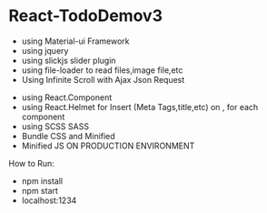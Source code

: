 # React-TodoDemov3

+ using Material-ui Framework
+ using jquery
+ using slickjs slider plugin
+ using file-loader to read files,image file,etc
+ Using Infinite Scroll with Ajax Json Request

- using React.Component 
- using React.Helmet for Insert (Meta Tags,title,etc) on <Head>, for each component
- using SCSS SASS 
- Bundle CSS and Minified
- Minified JS ON PRODUCTION ENVIRONMENT

How to Run:
- npm install 
- npm start
- localhost:1234
